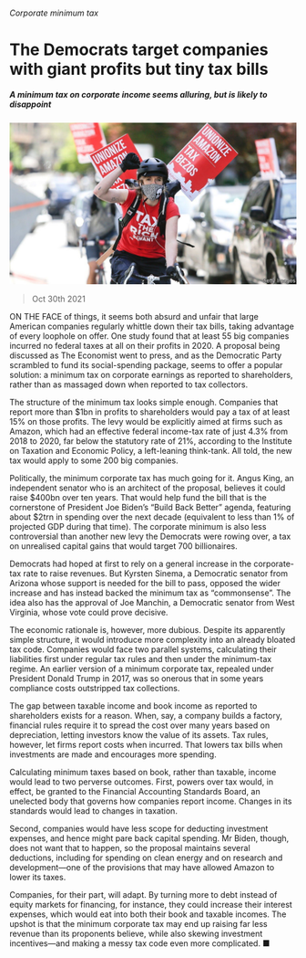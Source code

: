 ###### Corporate minimum tax

# The Democrats target companies with giant profits but tiny tax bills 

##### A minimum tax on corporate income seems alluring, but is likely to disappoint 

![image](images/20211030_fnp503.jpg) 

> Oct 30th 2021 

ON THE FACE of things, it seems both absurd and unfair that large American companies regularly whittle down their tax bills, taking advantage of every loophole on offer. One study found that at least 55 big companies incurred no federal taxes at all on their profits in 2020. A proposal being discussed as The Economist went to press, and as the Democratic Party scrambled to fund its social-spending package, seems to offer a popular solution: a minimum tax on corporate earnings as reported to shareholders, rather than as massaged down when reported to tax collectors.

The structure of the minimum tax looks simple enough. Companies that report more than $1bn in profits to shareholders would pay a tax of at least 15% on those profits. The levy would be explicitly aimed at firms such as Amazon, which had an effective federal income-tax rate of just 4.3% from 2018 to 2020, far below the statutory rate of 21%, according to the Institute on Taxation and Economic Policy, a left-leaning think-tank. All told, the new tax would apply to some 200 big companies.


Politically, the minimum corporate tax has much going for it. Angus King, an independent senator who is an architect of the proposal, believes it could raise $400bn over ten years. That would help fund the bill that is the cornerstone of President Joe Biden’s “Build Back Better” agenda, featuring about $2trn in spending over the next decade (equivalent to less than 1% of projected GDP during that time). The corporate minimum is also less controversial than another new levy the Democrats were rowing over, a tax on unrealised capital gains that would target 700 billionaires.

Democrats had hoped at first to rely on a general increase in the corporate-tax rate to raise revenues. But Kyrsten Sinema, a Democratic senator from Arizona whose support is needed for the bill to pass, opposed the wider increase and has instead backed the minimum tax as “commonsense”. The idea also has the approval of Joe Manchin, a Democratic senator from West Virginia, whose vote could prove decisive.

The economic rationale is, however, more dubious. Despite its apparently simple structure, it would introduce more complexity into an already bloated tax code. Companies would face two parallel systems, calculating their liabilities first under regular tax rules and then under the minimum-tax regime. An earlier version of a minimum corporate tax, repealed under President Donald Trump in 2017, was so onerous that in some years compliance costs outstripped tax collections.

The gap between taxable income and book income as reported to shareholders exists for a reason. When, say, a company builds a factory, financial rules require it to spread the cost over many years based on depreciation, letting investors know the value of its assets. Tax rules, however, let firms report costs when incurred. That lowers tax bills when investments are made and encourages more spending.

Calculating minimum taxes based on book, rather than taxable, income would lead to two perverse outcomes. First, powers over tax would, in effect, be granted to the Financial Accounting Standards Board, an unelected body that governs how companies report income. Changes in its standards would lead to changes in taxation.

Second, companies would have less scope for deducting investment expenses, and hence might pare back capital spending. Mr Biden, though, does not want that to happen, so the proposal maintains several deductions, including for spending on clean energy and on research and development—one of the provisions that may have allowed Amazon to lower its taxes.

Companies, for their part, will adapt. By turning more to debt instead of equity markets for financing, for instance, they could increase their interest expenses, which would eat into both their book and taxable incomes. The upshot is that the minimum corporate tax may end up raising far less revenue than its proponents believe, while also skewing investment incentives—and making a messy tax code even more complicated. ■


